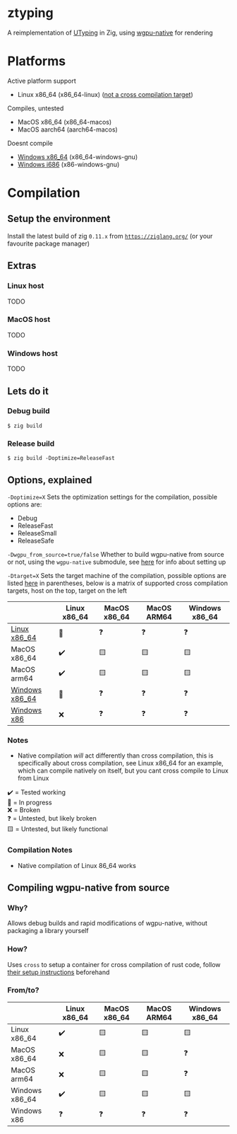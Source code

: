 # ztyping

A reimplementation of [UTyping](https://tosk.jp/utyping/) in Zig, using [wgpu-native](https://github.com/gfx-rs/wgpu-native) for rendering

# Platforms

Active platform support
 - Linux x86_64 (x86_64-linux) ([not a cross compilation target](https://github.com/Beyley/ztyping/issues/2))

Compiles, untested
 - MacOS x86_64 (x86_64-macos)
 - MacOS aarch64 (aarch64-macos)

Doesnt compile
 - [Windows x86_64](https://github.com/Beyley/ztyping/issues/1) (x86_64-windows-gnu)
 - [Windows i686](https://github.com/Beyley/ztyping/issues/1) (x86-windows-gnu)

# Compilation

## Setup the environment
Install the latest build of zig `0.11.x` from [`https://ziglang.org/`](https://ziglang.org/) (or your favourite package manager)

## Extras

### Linux host
TODO

### MacOS host
TODO

### Windows host
TODO

## Lets do it

### Debug build
`$ zig build`
### Release build
`$ zig build -Doptimize=ReleaseFast`

## Options, explained
`-Doptimize=X`  Sets the optimization settings for the compilation, possible options are:
 - Debug
 - ReleaseFast
 - ReleaseSmall
 - ReleaseSafe

`-Dwgpu_from_source=true/false` Whether to build wgpu-native from source or not, using the `wgpu-native` submodule, see [here](#compiling-wgpu-native-from-source) for info about setting up

`-Dtarget=X`    Sets the target machine of the compilation, possible options are listed [here](#platforms) in parentheses, below is a matrix of supported cross compilation targets, host on the top, target on the left

|     | Linux x86_64 | MacOS x86_64 | MacOS ARM64 | Windows x86_64 |
| --- | --- | --- | --- | --- |
|[Linux x86_64](https://github.com/Beyley/ztyping/issues/2)| 🚧 | ❓ | ❓ | ❓ |
|MacOS x86_64| ✔️ | 🟨 | 🟨 | 🟨 |
|MacOS arm64| ✔️ | 🟨 | 🟨 | 🟨 |
|[Windows x86_64](https://github.com/Beyley/ztyping/issues/1)| 🚧 | ❓ | ❓ | ❓ |
|[Windows x86](https://github.com/Beyley/ztyping/issues/1)| ❌ | ❓ | ❓ | ❓ |

### Notes
 - Native compilation *will* act differently than cross compilation, this is specifically about cross compilation, see Linux x86_64 for an example, which can compile natively on itself, but you cant cross compile to Linux from Linux

✔️ = Tested working<br>
🚧 = In progress<br>
❌ = Broken<br>
❓ = Untested, but likely broken<br>
🟨 = Untested, but likely functional<br>

### Compilation Notes 
 - Native compilation of Linux 86_64 works

## Compiling wgpu-native from source

### Why?
Allows debug builds and rapid modifications of wgpu-native, without packaging a library yourself

### How?
Uses `cross` to setup a container for cross compilation of rust code, follow [their setup instructions](https://github.com/cross-rs/cross) beforehand

### From/to?

|     | Linux x86_64 | MacOS x86_64 | MacOS ARM64 | Windows x86_64 |
| --- | --- | --- | --- | --- |
|Linux x86_64| ✔️ | 🟨 | 🟨 | 🟨 |
|MacOS x86_64| ❌ | 🟨 | 🟨 | ❓ |
|MacOS arm64| ❌ | 🟨 | 🟨 | ❓ |
|Windows x86_64| ✔️ | 🟨 | 🟨 | 🟨 |
|Windows x86| ❓ | ❓ | ❓ | ❓ |
